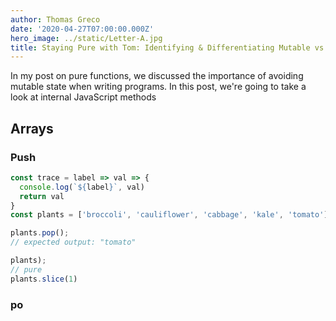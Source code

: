 ```yaml
---
author: Thomas Greco
date: '2020-04-27T07:00:00.000Z'
hero_image: ../static/Letter-A.jpg
title: Staying Pure with Tom: Identifying & Differentiating Mutable vs. Immutable Array methods
---
```


In my post on pure functions, we discussed the importance of avoiding mutable state when writing programs. In this post, we're going to take a look at internal JavaScript methods

## Arrays

### Push

```js
const trace = label => val => {
  console.log(`${label}`, val)
  return val
}
const plants = ['broccoli', 'cauliflower', 'cabbage', 'kale', 'tomato'];

plants.pop();
// expected output: "tomato"

plants);
// pure
plants.slice(1)
```

### po
